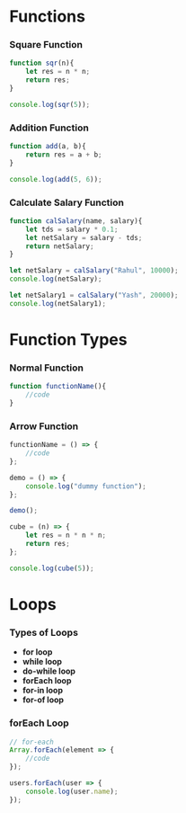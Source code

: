# Functions

### Square Function

```javascript
function sqr(n){
    let res = n * n;
    return res;
}

console.log(sqr(5));
```

### Addition Function

```javascript
function add(a, b){
    return res = a + b;
}

console.log(add(5, 6));
```

### Calculate Salary Function

```javascript
function calSalary(name, salary){
    let tds = salary * 0.1;
    let netSalary = salary - tds;
    return netSalary;
}

let netSalary = calSalary("Rahul", 10000);
console.log(netSalary);

let netSalary1 = calSalary("Yash", 20000);
console.log(netSalary1);
```

# Function Types

### Normal Function

```javascript
function functionName(){
    //code
}
```

### Arrow Function

```javascript
functionName = () => {
    //code
};

demo = () => {
    console.log("dummy function");
};

demo();

cube = (n) => {
    let res = n * n * n;
    return res;
};

console.log(cube(5));
```

# Loops

### Types of Loops

- **for loop**
- **while loop**
- **do-while loop**
- **forEach loop**
- **for-in loop**
- **for-of loop**

### forEach Loop

```javascript
// for-each
Array.forEach(element => {
    //code
});

users.forEach(user => {
    console.log(user.name);
});
```
